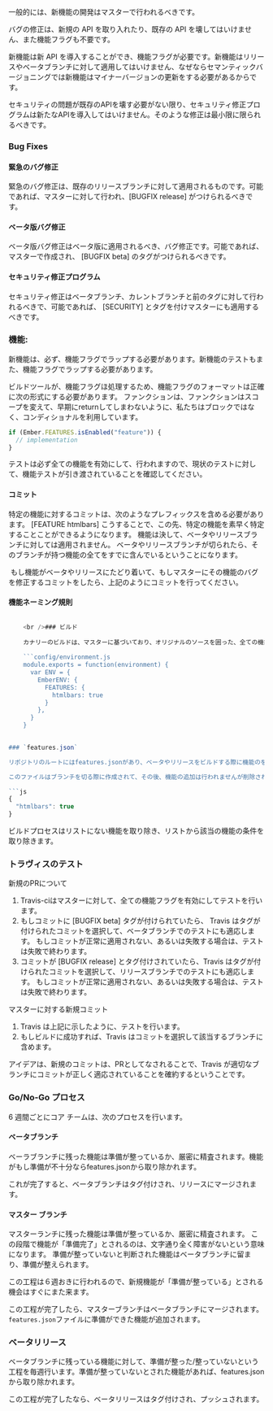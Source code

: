 一般的には、新機能の開発はマスターで行われるべきです。

バグの修正は、新規の API を取り入れたり、既存の API を壊してはいけません、また機能フラグも不要です。

新機能は新 API を導入することができ、機能フラグが必要です。新機能はリリースやベータブランチに対して適用してはいけません、なぜならセマンティックバージョニングでは新機能はマイナーバージョンの更新をする必要があるからです。

セキュリティの問題が既存のAPIを壊す必要がない限り、セキュリティ修正プログラムは新たなAPIを導入してはいけません。そのような修正は最小限に限られるべきです。

### Bug Fixes

#### 緊急のバグ修正

緊急のバグ修正は、既存のリリースブランチに対して適用されるものです。可能であれば、マスターに対して行われ、[BUGFIX release] がつけられるべきです。

#### ベータ版バグ修正

ベータ版バグ修正はベータ版に適用されるべき、バグ修正です。可能であれば、マスターで作成され、 [BUGFIX beta] のタグがつけられるべきです。

#### セキュリティ修正プログラム

セキュリティ修正はベータブランチ、カレントブランチと前のタグに対して行われるべきで、可能であれば、 [SECURITY] とタグを付けマスターにも適用するべきです。

### 機能:

新機能は、必ず、機能フラグでラップする必要があります。新機能のテストもまた、機能フラグでラップする必要があります。

ビルドツールが、機能フラグほ処理するため、機能フラグのフォーマットは正確に次の形式にする必要があります。 ファンクションは、ファンクションはスコープを変えて、早期にreturnしてしまわないように、私たちはブロックではなく、コンディショナルを利用しています。

```js
if (Ember.FEATURES.isEnabled("feature")) {
  // implementation
}
```

テストは必ず全ての機能を有効にして、行われますので、現状のテストに対して、機能テストが引き渡されていることを確認してください。

#### コミット

特定の機能に対するコミットは、次のようなプレフィックスを含める必要があります。 [FEATURE htmlbars] こうすることで、この先、特定の機能を素早く特定することことができるようになります。 機能は決して、ベータやリリースブランチに対しては適用されません。 ベータやリリースブランチが切られたら、そのブランチが持つ機能の全てをすでに含んでいるということになります。

 もし機能がベータやリリースにたどり着いて、もしマスターにその機能のバグを修正するコミットをしたら、上記のようにコミットを行ってください。

#### 機能ネーミング規則

```config/environment.js Ember.FEATURES['<packagename>-<feature>'] // if package specific Ember.FEATURES['container-factory-injections'] Ember.FEATURES['htmlbars']

    <br />### ビルド
    
    カナリーのビルドは、マスターに基づいており、オリジナルのソースを囲った、全ての機能を備えています。 これは、カナリービルドのユーザーはEmberアプリケーションを作成する前に、希望する機能を有効化することができます。
    
    ```config/environment.js
    module.exports = function(environment) {
      var ENV = {
        EmberENV: {
          FEATURES: {
            htmlbars: true
          }
        },
      }
    }
    

### `features.json`

リポジトリのルートにはfeatures.jsonがあり、ベータやリリースをビルドする際に機能のを有効化することができます。

このファイルはブランチを切る際に作成されて、その後、機能の追加は行われませんが削除される可能があります。

```js
{
  "htmlbars": true
}
```

ビルドプロセスはリストにない機能を取り除き、リストから該当の機能の条件を取り除きます。

### トラヴィスのテスト

新規のPRについて

  1. Travis-ciはマスターに対して、全ての機能フラグを有効にしてテストを行います。
  2. もしコミットに [BUGFIX beta] タグが付けられていたら、 Travis はタグが付けられたコミットを選択して、ベータブランチでのテストにも適応します。 もしコミットが正常に適用されない、あるいは失敗する場合は、テストは失敗で終わります。
  3. コミットが [BUGFIX release] とタグ付けされていたら、Travis はタグが付けられたコミットを選択して、リリースブランチでのテストにも適応します。 もしコミットが正常に適用されない、あるいは失敗する場合は、テストは失敗で終わります。

マスターに対する新規コミット

  1. Travis は上記に示したように、テストを行います。
  2. もしビルドに成功すれば、Travis はコミットを選択して該当するブランチに含めます。

アイデアは、新規のコミットは、PRとしてなされることで、Travis が適切なブランチにコミットが正しく適応されていることを確約するということです。

### Go/No-Go プロセス

6 週間ごとにコア チームは、次のプロセスを行います。

#### ベータブランチ

ベーラブランチに残った機能は準備が整っているか、厳密に精査されます。機能がもし準備が不十分ならfeatures.jsonから取り除かれます。

これが完了すると、ベータブランチはタグ付けされ、リリースにマージされます。

#### マスター ブランチ

マスターランチに残った機能は準備が整っているか、厳密に精査されます。 この段階で機能が「準備完了」とされるのは、文字通り全く障害がないという意味になります。 準備が整っていないと判断された機能はベータブランチに留まり、準備が整えられます。

この工程は６週おきに行われるので、新規機能が「準備が整っている」とされる機会はすぐにまた来ます。

この工程が完了したら、マスターブランチはベータブランチにマージされます。`features.json`ファイルに準備ができた機能が追加されます。

### ベータリリース

ベータブランチに残っている機能に対して、準備が整った/整っていないという工程を毎週行います。準備が整っていないとされた機能があれば、features.jsonから取り除かれます。

この工程が完了したなら、ベータリリースはタグ付けされ、プッシュされます。